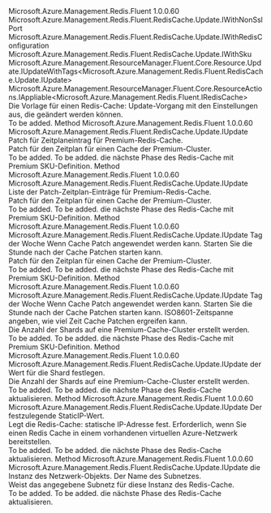 <Type Name="IUpdate" FullName="Microsoft.Azure.Management.Redis.Fluent.RedisCache.Update.IUpdate">
  <TypeSignature Language="C#" Value="public interface IUpdate : Microsoft.Azure.Management.Redis.Fluent.RedisCache.Update.IWithNonSslPort, Microsoft.Azure.Management.Redis.Fluent.RedisCache.Update.IWithRedisConfiguration, Microsoft.Azure.Management.Redis.Fluent.RedisCache.Update.IWithSku, Microsoft.Azure.Management.ResourceManager.Fluent.Core.Resource.Update.IUpdateWithTags&lt;Microsoft.Azure.Management.Redis.Fluent.RedisCache.Update.IUpdate&gt;, Microsoft.Azure.Management.ResourceManager.Fluent.Core.ResourceActions.IAppliable&lt;Microsoft.Azure.Management.Redis.Fluent.IRedisCache&gt;" />
  <TypeSignature Language="ILAsm" Value=".class public interface auto ansi abstract IUpdate implements class Microsoft.Azure.Management.Redis.Fluent.RedisCache.Update.IWithNonSslPort, class Microsoft.Azure.Management.Redis.Fluent.RedisCache.Update.IWithRedisConfiguration, class Microsoft.Azure.Management.Redis.Fluent.RedisCache.Update.IWithSku, class Microsoft.Azure.Management.ResourceManager.Fluent.Core.Resource.Update.IUpdateWithTags`1&lt;class Microsoft.Azure.Management.Redis.Fluent.RedisCache.Update.IUpdate&gt;, class Microsoft.Azure.Management.ResourceManager.Fluent.Core.ResourceActions.IAppliable`1&lt;class Microsoft.Azure.Management.Redis.Fluent.IRedisCache&gt;, class Microsoft.Azure.Management.ResourceManager.Fluent.Core.ResourceActions.IIndexable" />
  <TypeSignature Language="DocId" Value="T:Microsoft.Azure.Management.Redis.Fluent.RedisCache.Update.IUpdate" />
  <TypeSignature Language="VB.NET" Value="Public Interface IUpdate&#xA;Implements IAppliable(Of IRedisCache), IUpdateWithTags(Of IUpdate), IWithNonSslPort, IWithRedisConfiguration, IWithSku" />
  <TypeSignature Language="F#" Value="type IUpdate = interface&#xA;    interface IAppliable&lt;IRedisCache&gt;&#xA;    interface IIndexable&#xA;    interface IUpdateWithTags&lt;IUpdate&gt;&#xA;    interface IWithSku&#xA;    interface IWithNonSslPort&#xA;    interface IWithRedisConfiguration" />
  <AssemblyInfo>
    <AssemblyName>Microsoft.Azure.Management.Redis.Fluent</AssemblyName>
    <AssemblyVersion>1.0.0.60</AssemblyVersion>
  </AssemblyInfo>
  <Interfaces>
    <Interface>
      <InterfaceName>Microsoft.Azure.Management.Redis.Fluent.RedisCache.Update.IWithNonSslPort</InterfaceName>
    </Interface>
    <Interface>
      <InterfaceName>Microsoft.Azure.Management.Redis.Fluent.RedisCache.Update.IWithRedisConfiguration</InterfaceName>
    </Interface>
    <Interface>
      <InterfaceName>Microsoft.Azure.Management.Redis.Fluent.RedisCache.Update.IWithSku</InterfaceName>
    </Interface>
    <Interface>
      <InterfaceName>Microsoft.Azure.Management.ResourceManager.Fluent.Core.Resource.Update.IUpdateWithTags&lt;Microsoft.Azure.Management.Redis.Fluent.RedisCache.Update.IUpdate&gt;</InterfaceName>
    </Interface>
    <Interface>
      <InterfaceName>Microsoft.Azure.Management.ResourceManager.Fluent.Core.ResourceActions.IAppliable&lt;Microsoft.Azure.Management.Redis.Fluent.IRedisCache&gt;</InterfaceName>
    </Interface>
  </Interfaces>
  <Docs>
    <summary>
            Die Vorlage für einen Redis-Cache: Update-Vorgang mit den Einstellungen aus, die geändert werden können.
            </summary>
    <remarks>To be added.</remarks>
  </Docs>
  <Members>
    <Member MemberName="WithPatchSchedule">
      <MemberSignature Language="C#" Value="public Microsoft.Azure.Management.Redis.Fluent.RedisCache.Update.IUpdate WithPatchSchedule (Microsoft.Azure.Management.Redis.Fluent.Models.ScheduleEntry scheduleEntry);" />
      <MemberSignature Language="ILAsm" Value=".method public hidebysig newslot virtual instance class Microsoft.Azure.Management.Redis.Fluent.RedisCache.Update.IUpdate WithPatchSchedule(class Microsoft.Azure.Management.Redis.Fluent.Models.ScheduleEntry scheduleEntry) cil managed" />
      <MemberSignature Language="DocId" Value="M:Microsoft.Azure.Management.Redis.Fluent.RedisCache.Update.IUpdate.WithPatchSchedule(Microsoft.Azure.Management.Redis.Fluent.Models.ScheduleEntry)" />
      <MemberSignature Language="F#" Value="abstract member WithPatchSchedule : Microsoft.Azure.Management.Redis.Fluent.Models.ScheduleEntry -&gt; Microsoft.Azure.Management.Redis.Fluent.RedisCache.Update.IUpdate" Usage="iUpdate.WithPatchSchedule scheduleEntry" />
      <MemberType>Method</MemberType>
      <AssemblyInfo>
        <AssemblyName>Microsoft.Azure.Management.Redis.Fluent</AssemblyName>
        <AssemblyVersion>1.0.0.60</AssemblyVersion>
      </AssemblyInfo>
      <ReturnValue>
        <ReturnType>Microsoft.Azure.Management.Redis.Fluent.RedisCache.Update.IUpdate</ReturnType>
      </ReturnValue>
      <Parameters>
        <Parameter Name="scheduleEntry" Type="Microsoft.Azure.Management.Redis.Fluent.Models.ScheduleEntry" />
      </Parameters>
      <Docs>
        <param name="scheduleEntry">Patch für Zeitplaneintrag für Premium-Redis-Cache.</param>
        <summary>
            Patch für den Zeitplan für einen Cache der Premium-Cluster.
            </summary>
        <returns>To be added.</returns>
        <remarks>To be added.</remarks>
        <return>die nächste Phase des Redis-Cache mit Premium SKU-Definition.</return>
      </Docs>
    </Member>
    <Member MemberName="WithPatchSchedule">
      <MemberSignature Language="C#" Value="public Microsoft.Azure.Management.Redis.Fluent.RedisCache.Update.IUpdate WithPatchSchedule (System.Collections.Generic.IList&lt;Microsoft.Azure.Management.Redis.Fluent.Models.ScheduleEntry&gt; scheduleEntry);" />
      <MemberSignature Language="ILAsm" Value=".method public hidebysig newslot virtual instance class Microsoft.Azure.Management.Redis.Fluent.RedisCache.Update.IUpdate WithPatchSchedule(class System.Collections.Generic.IList`1&lt;class Microsoft.Azure.Management.Redis.Fluent.Models.ScheduleEntry&gt; scheduleEntry) cil managed" />
      <MemberSignature Language="DocId" Value="M:Microsoft.Azure.Management.Redis.Fluent.RedisCache.Update.IUpdate.WithPatchSchedule(System.Collections.Generic.IList{Microsoft.Azure.Management.Redis.Fluent.Models.ScheduleEntry})" />
      <MemberSignature Language="VB.NET" Value="Public Function WithPatchSchedule (scheduleEntry As IList(Of ScheduleEntry)) As IUpdate" />
      <MemberSignature Language="F#" Value="abstract member WithPatchSchedule : System.Collections.Generic.IList&lt;Microsoft.Azure.Management.Redis.Fluent.Models.ScheduleEntry&gt; -&gt; Microsoft.Azure.Management.Redis.Fluent.RedisCache.Update.IUpdate" Usage="iUpdate.WithPatchSchedule scheduleEntry" />
      <MemberType>Method</MemberType>
      <AssemblyInfo>
        <AssemblyName>Microsoft.Azure.Management.Redis.Fluent</AssemblyName>
        <AssemblyVersion>1.0.0.60</AssemblyVersion>
      </AssemblyInfo>
      <ReturnValue>
        <ReturnType>Microsoft.Azure.Management.Redis.Fluent.RedisCache.Update.IUpdate</ReturnType>
      </ReturnValue>
      <Parameters>
        <Parameter Name="scheduleEntry" Type="System.Collections.Generic.IList&lt;Microsoft.Azure.Management.Redis.Fluent.Models.ScheduleEntry&gt;" />
      </Parameters>
      <Docs>
        <param name="scheduleEntry">Liste der Patch-Zeitplan-Einträge für Premium-Redis-Cache.</param>
        <summary>
            Patch für den Zeitplan für einen Cache der Premium-Cluster.
            </summary>
        <returns>To be added.</returns>
        <remarks>To be added.</remarks>
        <return>die nächste Phase des Redis-Cache mit Premium SKU-Definition.</return>
      </Docs>
    </Member>
    <Member MemberName="WithPatchSchedule">
      <MemberSignature Language="C#" Value="public Microsoft.Azure.Management.Redis.Fluent.RedisCache.Update.IUpdate WithPatchSchedule (Microsoft.Azure.Management.Redis.Fluent.Models.DayOfWeek dayOfWeek, int startHourUtc);" />
      <MemberSignature Language="ILAsm" Value=".method public hidebysig newslot virtual instance class Microsoft.Azure.Management.Redis.Fluent.RedisCache.Update.IUpdate WithPatchSchedule(valuetype Microsoft.Azure.Management.Redis.Fluent.Models.DayOfWeek dayOfWeek, int32 startHourUtc) cil managed" />
      <MemberSignature Language="DocId" Value="M:Microsoft.Azure.Management.Redis.Fluent.RedisCache.Update.IUpdate.WithPatchSchedule(Microsoft.Azure.Management.Redis.Fluent.Models.DayOfWeek,System.Int32)" />
      <MemberSignature Language="F#" Value="abstract member WithPatchSchedule : Microsoft.Azure.Management.Redis.Fluent.Models.DayOfWeek * int -&gt; Microsoft.Azure.Management.Redis.Fluent.RedisCache.Update.IUpdate" Usage="iUpdate.WithPatchSchedule (dayOfWeek, startHourUtc)" />
      <MemberType>Method</MemberType>
      <AssemblyInfo>
        <AssemblyName>Microsoft.Azure.Management.Redis.Fluent</AssemblyName>
        <AssemblyVersion>1.0.0.60</AssemblyVersion>
      </AssemblyInfo>
      <ReturnValue>
        <ReturnType>Microsoft.Azure.Management.Redis.Fluent.RedisCache.Update.IUpdate</ReturnType>
      </ReturnValue>
      <Parameters>
        <Parameter Name="dayOfWeek" Type="Microsoft.Azure.Management.Redis.Fluent.Models.DayOfWeek" />
        <Parameter Name="startHourUtc" Type="System.Int32" />
      </Parameters>
      <Docs>
        <param name="dayOfWeek">Tag der Woche Wenn Cache Patch angewendet werden kann.</param>
        <param name="startHourUtc">Starten Sie die Stunde nach der Cache Patchen starten kann.</param>
        <summary>
            Patch für den Zeitplan für einen Cache der Premium-Cluster.
            </summary>
        <returns>To be added.</returns>
        <remarks>To be added.</remarks>
        <return>die nächste Phase des Redis-Cache mit Premium SKU-Definition.</return>
      </Docs>
    </Member>
    <Member MemberName="WithPatchSchedule">
      <MemberSignature Language="C#" Value="public Microsoft.Azure.Management.Redis.Fluent.RedisCache.Update.IUpdate WithPatchSchedule (Microsoft.Azure.Management.Redis.Fluent.Models.DayOfWeek dayOfWeek, int startHourUtc, TimeSpan maintenanceWindow);" />
      <MemberSignature Language="ILAsm" Value=".method public hidebysig newslot virtual instance class Microsoft.Azure.Management.Redis.Fluent.RedisCache.Update.IUpdate WithPatchSchedule(valuetype Microsoft.Azure.Management.Redis.Fluent.Models.DayOfWeek dayOfWeek, int32 startHourUtc, valuetype System.TimeSpan maintenanceWindow) cil managed" />
      <MemberSignature Language="DocId" Value="M:Microsoft.Azure.Management.Redis.Fluent.RedisCache.Update.IUpdate.WithPatchSchedule(Microsoft.Azure.Management.Redis.Fluent.Models.DayOfWeek,System.Int32,System.TimeSpan)" />
      <MemberSignature Language="F#" Value="abstract member WithPatchSchedule : Microsoft.Azure.Management.Redis.Fluent.Models.DayOfWeek * int * TimeSpan -&gt; Microsoft.Azure.Management.Redis.Fluent.RedisCache.Update.IUpdate" Usage="iUpdate.WithPatchSchedule (dayOfWeek, startHourUtc, maintenanceWindow)" />
      <MemberType>Method</MemberType>
      <AssemblyInfo>
        <AssemblyName>Microsoft.Azure.Management.Redis.Fluent</AssemblyName>
        <AssemblyVersion>1.0.0.60</AssemblyVersion>
      </AssemblyInfo>
      <ReturnValue>
        <ReturnType>Microsoft.Azure.Management.Redis.Fluent.RedisCache.Update.IUpdate</ReturnType>
      </ReturnValue>
      <Parameters>
        <Parameter Name="dayOfWeek" Type="Microsoft.Azure.Management.Redis.Fluent.Models.DayOfWeek" />
        <Parameter Name="startHourUtc" Type="System.Int32" />
        <Parameter Name="maintenanceWindow" Type="System.TimeSpan" />
      </Parameters>
      <Docs>
        <param name="dayOfWeek">Tag der Woche Wenn Cache Patch angewendet werden kann.</param>
        <param name="startHourUtc">Starten Sie die Stunde nach der Cache Patchen starten kann.</param>
        <param name="maintenanceWindow">ISO8601-Zeitspanne angeben, wie viel Zeit Cache Patchen ergreifen kann.</param>
        <summary>
            Die Anzahl der Shards auf eine Premium-Cache-Cluster erstellt werden.
            </summary>
        <returns>To be added.</returns>
        <remarks>To be added.</remarks>
        <return>die nächste Phase des Redis-Cache mit Premium SKU-Definition.</return>
      </Docs>
    </Member>
    <Member MemberName="WithShardCount">
      <MemberSignature Language="C#" Value="public Microsoft.Azure.Management.Redis.Fluent.RedisCache.Update.IUpdate WithShardCount (int shardCount);" />
      <MemberSignature Language="ILAsm" Value=".method public hidebysig newslot virtual instance class Microsoft.Azure.Management.Redis.Fluent.RedisCache.Update.IUpdate WithShardCount(int32 shardCount) cil managed" />
      <MemberSignature Language="DocId" Value="M:Microsoft.Azure.Management.Redis.Fluent.RedisCache.Update.IUpdate.WithShardCount(System.Int32)" />
      <MemberSignature Language="VB.NET" Value="Public Function WithShardCount (shardCount As Integer) As IUpdate" />
      <MemberSignature Language="F#" Value="abstract member WithShardCount : int -&gt; Microsoft.Azure.Management.Redis.Fluent.RedisCache.Update.IUpdate" Usage="iUpdate.WithShardCount shardCount" />
      <MemberType>Method</MemberType>
      <AssemblyInfo>
        <AssemblyName>Microsoft.Azure.Management.Redis.Fluent</AssemblyName>
        <AssemblyVersion>1.0.0.60</AssemblyVersion>
      </AssemblyInfo>
      <ReturnValue>
        <ReturnType>Microsoft.Azure.Management.Redis.Fluent.RedisCache.Update.IUpdate</ReturnType>
      </ReturnValue>
      <Parameters>
        <Parameter Name="shardCount" Type="System.Int32" />
      </Parameters>
      <Docs>
        <param name="shardCount">der Wert für die Shard festlegen.</param>
        <summary>
            Die Anzahl der Shards auf eine Premium-Cache-Cluster erstellt werden.
            </summary>
        <returns>To be added.</returns>
        <remarks>To be added.</remarks>
        <return>die nächste Phase des Redis-Cache aktualisieren.</return>
      </Docs>
    </Member>
    <Member MemberName="WithStaticIP">
      <MemberSignature Language="C#" Value="public Microsoft.Azure.Management.Redis.Fluent.RedisCache.Update.IUpdate WithStaticIP (string staticIP);" />
      <MemberSignature Language="ILAsm" Value=".method public hidebysig newslot virtual instance class Microsoft.Azure.Management.Redis.Fluent.RedisCache.Update.IUpdate WithStaticIP(string staticIP) cil managed" />
      <MemberSignature Language="DocId" Value="M:Microsoft.Azure.Management.Redis.Fluent.RedisCache.Update.IUpdate.WithStaticIP(System.String)" />
      <MemberSignature Language="VB.NET" Value="Public Function WithStaticIP (staticIP As String) As IUpdate" />
      <MemberSignature Language="F#" Value="abstract member WithStaticIP : string -&gt; Microsoft.Azure.Management.Redis.Fluent.RedisCache.Update.IUpdate" Usage="iUpdate.WithStaticIP staticIP" />
      <MemberType>Method</MemberType>
      <AssemblyInfo>
        <AssemblyName>Microsoft.Azure.Management.Redis.Fluent</AssemblyName>
        <AssemblyVersion>1.0.0.60</AssemblyVersion>
      </AssemblyInfo>
      <ReturnValue>
        <ReturnType>Microsoft.Azure.Management.Redis.Fluent.RedisCache.Update.IUpdate</ReturnType>
      </ReturnValue>
      <Parameters>
        <Parameter Name="staticIP" Type="System.String" />
      </Parameters>
      <Docs>
        <param name="staticIP">Der festzulegende StaticIP-Wert.</param>
        <summary>
            Legt die Redis-Cache: statische IP-Adresse fest. Erforderlich, wenn Sie einen Redis Cache in einem vorhandenen virtuellen Azure-Netzwerk bereitstellen.
            </summary>
        <returns>To be added.</returns>
        <remarks>To be added.</remarks>
        <return>die nächste Phase des Redis-Cache aktualisieren.</return>
      </Docs>
    </Member>
    <Member MemberName="WithSubnet">
      <MemberSignature Language="C#" Value="public Microsoft.Azure.Management.Redis.Fluent.RedisCache.Update.IUpdate WithSubnet (Microsoft.Azure.Management.ResourceManager.Fluent.Core.IHasId networkResource, string subnetName);" />
      <MemberSignature Language="ILAsm" Value=".method public hidebysig newslot virtual instance class Microsoft.Azure.Management.Redis.Fluent.RedisCache.Update.IUpdate WithSubnet(class Microsoft.Azure.Management.ResourceManager.Fluent.Core.IHasId networkResource, string subnetName) cil managed" />
      <MemberSignature Language="DocId" Value="M:Microsoft.Azure.Management.Redis.Fluent.RedisCache.Update.IUpdate.WithSubnet(Microsoft.Azure.Management.ResourceManager.Fluent.Core.IHasId,System.String)" />
      <MemberSignature Language="VB.NET" Value="Public Function WithSubnet (networkResource As IHasId, subnetName As String) As IUpdate" />
      <MemberSignature Language="F#" Value="abstract member WithSubnet : Microsoft.Azure.Management.ResourceManager.Fluent.Core.IHasId * string -&gt; Microsoft.Azure.Management.Redis.Fluent.RedisCache.Update.IUpdate" Usage="iUpdate.WithSubnet (networkResource, subnetName)" />
      <MemberType>Method</MemberType>
      <AssemblyInfo>
        <AssemblyName>Microsoft.Azure.Management.Redis.Fluent</AssemblyName>
        <AssemblyVersion>1.0.0.60</AssemblyVersion>
      </AssemblyInfo>
      <ReturnValue>
        <ReturnType>Microsoft.Azure.Management.Redis.Fluent.RedisCache.Update.IUpdate</ReturnType>
      </ReturnValue>
      <Parameters>
        <Parameter Name="networkResource" Type="Microsoft.Azure.Management.ResourceManager.Fluent.Core.IHasId" />
        <Parameter Name="subnetName" Type="System.String" />
      </Parameters>
      <Docs>
        <param name="networkResource">die Instanz des Netzwerk-Objekts.</param>
        <param name="subnetName">Der Name des Subnetzes.</param>
        <summary>
            Weist das angegebene Subnetz für diese Instanz des Redis-Cache.
            </summary>
        <returns>To be added.</returns>
        <remarks>To be added.</remarks>
        <return>die nächste Phase des Redis-Cache aktualisieren.</return>
      </Docs>
    </Member>
  </Members>
</Type>